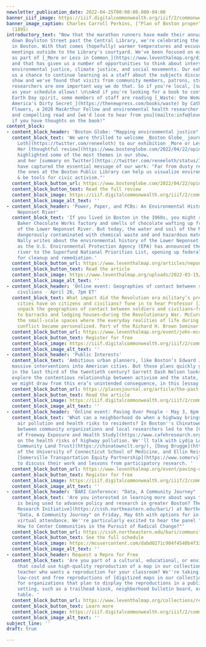 ```yaml
---
newsletter_publication_date: 2022-04-25T00:00:00.000-04:00
banner_iiif_image: https://iiif.digitalcommonwealth.org/iiif/2/commonwealth:js956k46x/578,1498,4265,1160/full/0/default.jpg
banner_image_caption: Charles Carroll Perkins, ["Plan of Boston proper"](https://collections.leventhalmap.org/search/commonwealth:js956k45n)
  (1895)
introductory_text: "Now that the marathon runners have made their annual pilgrimage
  down Boylston Street past the Central Library, we're celebrating the start of spring
  in Boston. With that comes (hopefully) warmer temperatures and excuses to move our
  meetings outside to the Library's courtyard. We've been focused on early events
  as part of [_More or Less in Common_](https://www.leventhalmap.org/digital-exhibitions/more-or-less-in-common/)
  and that has given us a number of opportunities to think about intersections of
  environmental justice, climate justice, and social movements. Our exhibitions give
  us a chance to continue learning as a staff about the subjects discussed in the
  show and we've found that visits from community members, patrons, students, and
  researchers are one important way we do that. So if you're local, [swing by](https://www.leventhalmap.org/about/hours-directions/)
  as your schedule allows! \n\nAnd if you're looking for a book to continue in the
  Earth Day spirit, some members of staff are reading [_Waste: One Woman's Fight Against
  America's Dirty Secret_](https://thenewpress.com/books/waste) by Catherine Coleman
  Flowers, a 2020 MacArthur Fellow and environmental health researcher. It's an important
  and compelling read and [we'd love to hear from you](mailto:info@leventhalmap.org)
  if you have thoughts on the book!"
content_block:
- content_block_header: 'Boston Globe: "Mapping environmental justice"'
  content_block_text: 'We were thrilled to welcome _Boston Globe_ journalist [Renée
    Loth](https://twitter.com/reneeloth) to our exhibition _More or Less in Common_.
    Her [thoughtful review](https://www.bostonglobe.com/2022/04/22/opinion/mapping-environmental-justice/)
    highlighted some of the most themes in our show,
    and her [summary on Twitter](https://twitter.com/reneeloth/status/1517496183186505732) may
    have captured the essential message of our work: "Far from dusty relics of a pre-digital age, maps like
    the ones at the Boston Public Library can help us visualize environmental justice
    & be tools for civic activism."'
  content_block_button_url: https://www.bostonglobe.com/2022/04/22/opinion/mapping-environmental-justice/
  content_block_button_text: Read the full review
  content_block_image: https://iiif.digitalcommonwealth.org/iiif/2/commonwealth:1257c140q/full/,800/0/default.jpg
  content_block_image_alt_text: ''
- content_block_header: 'Power, Paper, and PCBs: An Environmental History of the Lower
    Neponset River'
  content_block_text: 'If you lived in Boston in the 1960s, you might remember the
    Baker Chocolate Works factory and smells of chocolate wafting up from the banks
    of the Lower Neponset River. But today, the water and soil of the Neponset are
    dangerously contaminated with chemical waste and and hazardous materials. Megan
    Nally writes about the environmental history of the Lower Neponset River, just
    as the U.S. Environmental Protection Agency (EPA) has announced the addition of the
    river to the Superfund National Priorities List, opening up federal funds
    for cleanup and remediation.'
  content_block_button_url: https://www.leventhalmap.org/articles/neponset/
  content_block_button_text: Read the article
  content_block_image: https://www.leventhalmap.org/uploads/2022-03-15/commonwealth_x633ff663_image_access_800.jpg
  content_block_image_alt_text: ''
- content_block_header: 'Online event: Geographies of contact between soldiers and
    civilians · April 26, 7pm ET'
  content_block_text: What impact did the Revolution era military’s presence in American
    cities have on citizens and civilians? Tune in to hear Professor [John McCurdy](https://www.emich.edu/history-philosophy/history/faculty/j-mccurdy.php)
    unpack the geographies of contact between soldiers and civilians—from urban squares
    to barracks and lodging houses—during the Revolutionary War. McCurdy’s work examines
    the small-scale spaces where the everyday realities of life during an imperial
    conflict became personalized. Part of the Richard H. Brown Seminar on the Historical Geography of the American Revolutionary Era.
  content_block_button_url: https://www.leventhalmap.org/event/john-mccurdy-on-geographies-of-contact-between-soldiers-and-civilians/
  content_block_button_text: Register for free
  content_block_image: https://iiif.digitalcommonwealth.org/iiif/2/commonwealth:p8418t52w/325,226,2369,2201/full/0/default.jpg
  content_block_image_alt_text: ''
- content_block_header: 'Public Interests'
  content_block_text: 'Ambitious urban planners, like Boston’s Edward J. Logue, once dreamed up 
  massive interventions into American cities. But those plans quickly garnered pushback across the political spectrum. How and why did activists turn against government power and urban planning
  in the last third of the twentieth century? Garrett Dash Nelson looks at three new books that 
  explore the contentious relationship between activism and the state, and asks what lessons
  we might draw from this era’s unintended consequence, in this [essay for _Places Journal_](https://placesjournal.org/article/the-past-and-future-of-urban-planning/).'
  content_block_button_url: https://placesjournal.org/article/the-past-and-future-of-urban-planning/
  content_block_button_text: Read the article
  content_block_image: https://iiif.digitalcommonwealth.org/iiif/2/commonwealth:086156703/2354,7102,5500,3588/,800/0/default.jpg
  content_block_image_alt_text: ''
- content_block_header: 'Online event: Paving Over People · May 3, 6pm ET'
  content_block_text: 'What can a neighborhood do when a highway brings increased
    air pollution and health risks to residents? In Boston''s Chinatown, a partnership
    between community organizations and local researchers led to the [Community Assessment
    of Freeway Exposure and Health Study](https://www.cafehresearch.org/) (CAFEH)
    on the health risks of highway pollution. We''ll talk with Lydia Lowe of the [Chinatown
    Community Land Trust](https://chinatownclt.org/), [Doug Brugge](https://facultydirectory.uchc.edu/profile?profileId=Brugge-Douglas)
    of the University of Connecticut School of Medicine, and Ellin Reisner of the
    [Somerville Transportation Equity Partnership](https://www.somervillestep.org/)
    to discuss their work and lessons from participatory research. '
  content_block_button_url: https://www.leventhalmap.org/event/paving-over-people-traffic-air-pollution-and-health/
  content_block_button_text: Register for free
  content_block_image: https://iiif.digitalcommonwealth.org/iiif/2/commonwealth:9019vk684/full/full/0/default.jpg
  content_block_image_alt_text: ''
- content_block_header: 'BARI Conference: "Data, A Community Journey" · May 6'
  content_block_text: 'Are you interested in learning more about ways that civic data
    is being used to advance policy and research in greater Boston? The [Boston Area
    Research Initiative](https://cssh.northeastern.edu/bari/) at Northeastern University is presenting their 2022 conference,
    "Data, A Community Journey" on Friday, May 6th with options for in-person and
    virtual attendance. We''re particularly excited to hear the panel "Climate Resilience:
    How to Center Communities in the Pursuit of Radical Change?"'
  content_block_button_url: https://cssh.northeastern.edu/bari/community/news/call-for-proposals/
  content_block_button_text: See the full schedule
  content_block_image: https://mcusercontent.com/dabd0271c904f4540b4f337be/images/f7699a72-7315-b18f-b38e-c077180d704f.jpg
  content_block_image_alt_text: ''
- content_block_header: Request a Repro for Free
  content_block_text: 'Are you part of a cultural, educational, or environmental nonprofit
    that could use high-quality reproduction of a map in our collection? Are you a
    teacher who wants a reproduction for your classroom? We''re taking requests for
    low-cost and free reproductions of [digitized maps in our collection](https://collections.leventhalmap.org/search)
    for organizations that plan to display the reproductions in a public or classroom
    setting, such as a trailhead kiosk, neighborhood bulletin board, or classroom
    table. '
  content_block_button_url: https://www.leventhalmap.org/collections/reproductions/
  content_block_button_text: Learn more
  content_block_image: https://iiif.digitalcommonwealth.org/iiif/2/commonwealth:st74cx430/1643,2480,3840,2074/,1200/0/default.jpg
  content_block_image_alt_text: ''
subject_line: ''
draft: true

---
```

